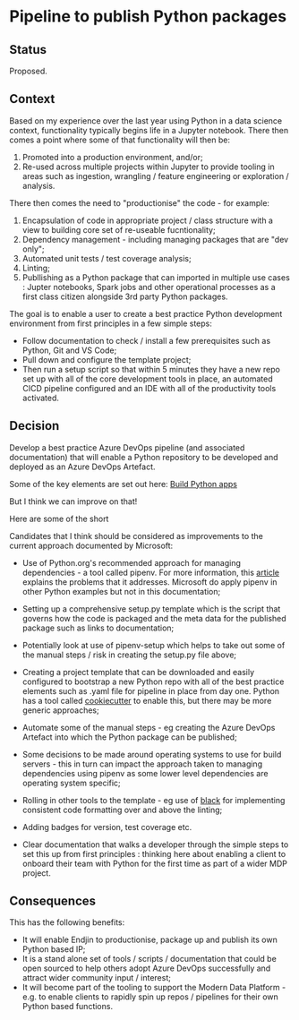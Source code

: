 # Pipeline to publish Python packages

## Status

Proposed.

## Context

Based on my experience over the last year using Python in a data science context, functionality typically begins life in a Jupyter notebook.  There then comes a point where some of that functionality will then be:

1. Promoted into a production environment, and/or;
1. Re-used across multiple projects within Jupyter to provide tooling in areas such as ingestion, wrangling / feature engineering or exploration / analysis.

There then comes the need to "productionise" the code - for example:

1. Encapsulation of code in appropriate project / class structure with a view to building core set of re-useable fucntionality;
1. Dependency management - including managing packages that are "dev only";
1. Automated unit tests / test coverage analysis;
1. Linting;
1. Publlishing as a Python package that can imported in multiple use cases : Jupter notebooks, Spark jobs and other operational processes as a first class citizen alongside 3rd party Python packages.

The goal is to enable a user to create a best practice Python development environment from first principles in a few simple steps:

- Follow documentation to check / install a few prerequisites such as Python, Git and VS Code;
- Pull down and configure the template project;
- Then run a setup script so that within 5 minutes they have a new repo set up with all of the core development tools in place, an automated CICD pipeline configured and an IDE with all of the productivity tools activated.

## Decision

Develop a best practice Azure DevOps pipeline (and associated documentation) that will enable a Python repository to be developed and deployed as an Azure DevOps Artefact.

Some of the key elements are set out here: [Build Python apps](https://docs.microsoft.com/en-us/azure/devops/pipelines/ecosystems/python?view=azure-devops)

But I think we can improve on that!

Here are some of the short

Candidates that I think should be considered as improvements to the current approach documented by Microsoft:

- Use of Python.org's recommended approach for managing dependencies - a tool called pipenv.  For more information, this [article](https://realpython.com/pipenv-guide/) explains the problems that it addresses.  Microsoft do apply pipenv in other Python examples but not in this documentation;

- Setting up a comprehensive setup.py template which is the script that governs how the code is packaged and the meta data for the published package such as links to documentation;

- Potentially look at use of pipenv-setup which helps to take out some of the manual steps / risk in creating the setup.py file above;

- Creating a project template that can be downloaded and easily configured to bootstrap a new Python repo with all of the best practice elements such as .yaml file for pipeline in place from day one.  Python has a tool called [cookiecutter](https://github.com/cookiecutter/cookiecutter) to enable this, but there may be more generic approaches;

- Automate some of the manual steps - eg creating the Azure DevOps Artefact into which the Python package can be published;

- Some decisions to be made around operating systems to use for build servers - this in turn can impact the approach taken to managing dependencies using pipenv as some lower level dependencies are operating system specific;

- Rolling in other tools to the template - eg use of [black](https://pypi.org/project/black/) for implementing consistent code formatting over and above the linting;

- Adding badges for version, test coverage etc.

- Clear documentation that walks a developer through the simple steps to set this up from first principles : thinking here about enabling a client to onboard their team with Python for the first time as part of a wider MDP project.

## Consequences

This has the following benefits:

- It will enable Endjin to productionise, package up and publish its own Python based IP;
- It is a stand alone set of tools / scripts / documentation that could be open sourced to help others adopt Azure DevOps successfully and attract wider community input / interest;
- It will become part of the tooling to support the Modern Data Platform - e.g. to enable clients to rapidly spin up repos / pipelines for their own Python based functions.
